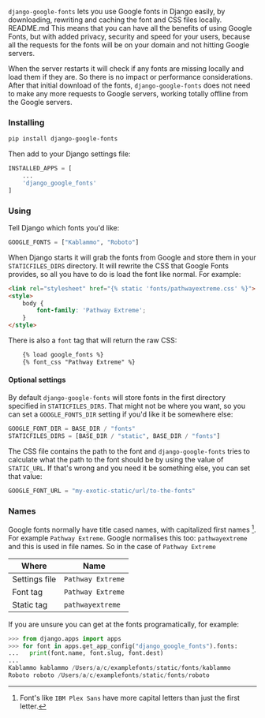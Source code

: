 `django-google-fonts` lets you use Google fonts in Django easily, by downloading, rewriting and caching the font and CSS files locally. 
README.md
This means that you can have all the benefits of using Google Fonts, but with added privacy, security and speed for your users, because all the requests for the fonts will be on your domain and not hitting Google servers.

When the server restarts it will check if any fonts are missing locally and load them if they are. So there is no impact or performance considerations. After that initial download of the fonts, `django-google-fonts` does not need to make any more requests to Google servers, working totally offline from the Google servers.

### Installing

```bash
pip install django-google-fonts
```

Then add to your Django settings file:

```python
INSTALLED_APPS = [
    ...
    'django_google_fonts'
]
```

### Using

Tell Django which fonts you'd like:

```python
GOOGLE_FONTS = ["Kablammo", "Roboto"]
```

When Django starts it will grab the fonts from Google and store them in your `STATICFILES_DIRS` directory. It will rewrite the CSS that Google Fonts provides, so all you have to do is load the font like normal. For example:

```html
<link rel="stylesheet" href="{% static 'fonts/pathwayextreme.css' %}">
<style>
    body {
        font-family: 'Pathway Extreme';
    }
</style>
```

There is also a `font` tag that will return the raw CSS:

```html
    {% load google_fonts %}
    {% font_css "Pathway Extreme" %}
```

#### Optional settings

By default `django-google-fonts` will store fonts in the first directory specified in `STATICFILES_DIRS`. That might not be where you want, so you can set a `GOOGLE_FONTS_DIR` setting if you'd like it be somewhere else:

```python
GOOGLE_FONT_DIR = BASE_DIR / "fonts"
STATICFILES_DIRS = [BASE_DIR / "static", BASE_DIR / "fonts"]
```

The CSS file contains the path to the font and `django-google-fonts` tries to calculate what the path to the font should be by using the value of `STATIC_URL`. If that's wrong and you need it be something else, you can set that value:

```python
GOOGLE_FONT_URL = "my-exotic-static/url/to-the-fonts"
```

### Names

Google fonts normally have title cased names, with capitalized first names [^1]. For example `Pathway Extreme`. Google normalises this too: `pathwayextreme` and this is used in file names. So in the case of `Pathway Extreme`

|Where|Name|
|-|-|
|Settings file|`Pathway Extreme`|
|Font tag|`Pathway Extreme`|
|Static tag|`pathwayextreme`|

[^1]: Font's like `IBM Plex Sans` have more capital letters than just the first letter.

If you are unsure you can get at the fonts programatically, for example:

```python
>>> from django.apps import apps
>>> for font in apps.get_app_config("django_google_fonts").fonts:
...   print(font.name, font.slug, font.dest)
...
Kablammo kablammo /Users/a/c/examplefonts/static/fonts/kablammo
Roboto roboto /Users/a/c/examplefonts/static/fonts/roboto
```
